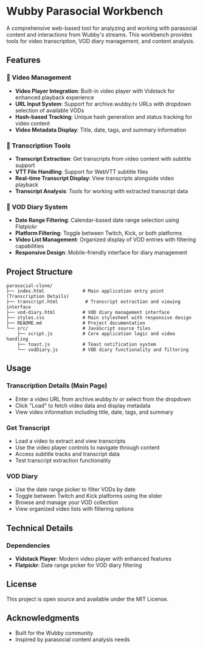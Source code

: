 # Wubby Parasocial Workbench

A comprehensive web-based tool for analyzing and working with parasocial content and interactions from Wubby's streams. This workbench provides tools for video transcription, VOD diary management, and content analysis.

## Features

### 🎥 Video Management
- **Video Player Integration**: Built-in video player with Vidstack for enhanced playback experience
- **URL Input System**: Support for archive.wubby.tv URLs with dropdown selection of available VODs
- **Hash-based Tracking**: Unique hash generation and status tracking for video content
- **Video Metadata Display**: Title, date, tags, and summary information

### 📝 Transcription Tools
- **Transcript Extraction**: Get transcripts from video content with subtitle support
- **VTT File Handling**: Support for WebVTT subtitle files
- **Real-time Transcript Display**: View transcripts alongside video playback
- **Transcript Analysis**: Tools for working with extracted transcript data

### 📅 VOD Diary System
- **Date Range Filtering**: Calendar-based date range selection using Flatpickr
- **Platform Filtering**: Toggle between Twitch, Kick, or both platforms
- **Video List Management**: Organized display of VOD entries with filtering capabilities
- **Responsive Design**: Mobile-friendly interface for diary management

## Project Structure

```
parasocial-clone/
├── index.html              # Main application entry point (Transcription Details)
├── transcript.html          # Transcript extraction and viewing interface
├── vod-diary.html          # VOD diary management interface
├── styles.css              # Main stylesheet with responsive design
├── README.md               # Project documentation
└── src/                    # JavaScript source files
    ├── script.js           # Core application logic and video handling
    ├── toast.js            # Toast notification system
    └── vodDiary.js         # VOD diary functionality and filtering
```

## Usage

### Transcription Details (Main Page)
- Enter a video URL from archive.wubby.tv or select from the dropdown
- Click "Load" to fetch video data and display metadata
- View video information including title, date, tags, and summary

### Get Transcript
- Load a video to extract and view transcripts
- Use the video player controls to navigate through content
- Access subtitle tracks and transcript data
- Test transcript extraction functionality

### VOD Diary
- Use the date range picker to filter VODs by date
- Toggle between Twitch and Kick platforms using the slider
- Browse and manage your VOD collection
- View organized video lists with filtering options

## Technical Details

### Dependencies
- **Vidstack Player**: Modern video player with enhanced features
- **Flatpickr**: Date range picker for VOD diary filtering

## License

This project is open source and available under the MIT License.

## Acknowledgments

- Built for the Wubby community
- Inspired by parasocial content analysis needs
